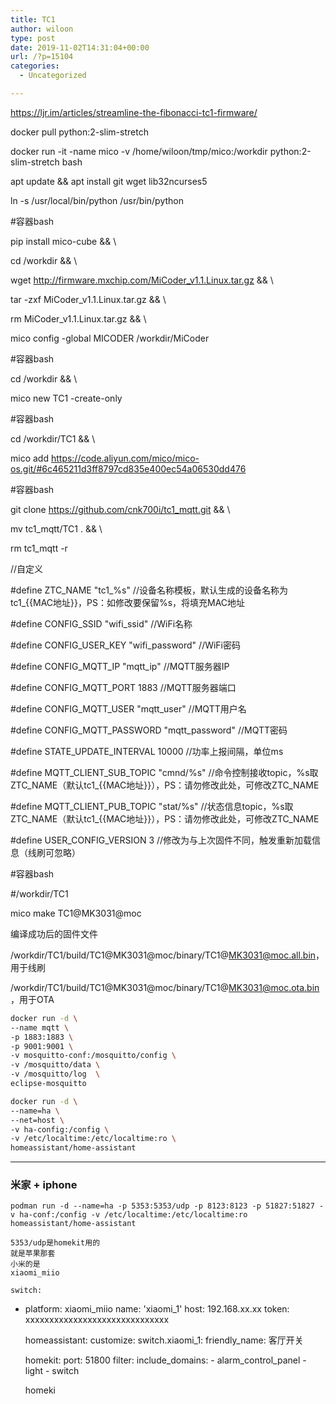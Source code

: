 ```yaml
---
title: TC1
author: wiloon
type: post
date: 2019-11-02T14:31:04+00:00
url: /?p=15104
categories:
  - Uncategorized

---
```

https://ljr.im/articles/streamline-the-fibonacci-tc1-firmware/

docker pull python:2-slim-stretch

docker run -it -name mico -v /home/wiloon/tmp/mico:/workdir python:2-slim-stretch bash

apt update && apt install git wget lib32ncurses5

ln -s /usr/local/bin/python /usr/bin/python

#容器bash
  
pip install mico-cube && \
  
cd /workdir && \
  
wget http://firmware.mxchip.com/MiCoder_v1.1.Linux.tar.gz && \
  
tar -zxf MiCoder_v1.1.Linux.tar.gz && \
  
rm MiCoder_v1.1.Linux.tar.gz && \
  
mico config -global MICODER /workdir/MiCoder

#容器bash
  
cd /workdir && \
  
mico new TC1 -create-only

#容器bash
  
cd /workdir/TC1 && \
  
mico add https://code.aliyun.com/mico/mico-os.git/#6c465211d3ff8797cd835e400ec54a06530dd476

#容器bash
  
git clone https://github.com/cnk700i/tc1_mqtt.git && \
  
mv tc1_mqtt/TC1 . && \
  
rm tc1_mqtt -r

//自定义
  
#define ZTC\_NAME "tc1\_%s" //设备名称模板，默认生成的设备名称为tc1_{{MAC地址}}，PS：如修改要保留%s，将填充MAC地址
  
#define CONFIG\_SSID "wifi\_ssid" //WiFi名称
  
#define CONFIG\_USER\_KEY "wifi_password" //WiFi密码
  
#define CONFIG\_MQTT\_IP "mqtt_ip" //MQTT服务器IP
  
#define CONFIG\_MQTT\_PORT 1883 //MQTT服务器端口
  
#define CONFIG\_MQTT\_USER "mqtt_user" //MQTT用户名
  
#define CONFIG\_MQTT\_PASSWORD "mqtt_password" //MQTT密码
  
#define STATE\_UPDATE\_INTERVAL 10000 //功率上报间隔，单位ms
  
#define MQTT\_CLIENT\_SUB\_TOPIC "cmnd/%s" //命令控制接收topic，%s取ZTC\_NAME（默认tc1\_{{MAC地址}}），PS：请勿修改此处，可修改ZTC\_NAME
  
#define MQTT\_CLIENT\_PUB\_TOPIC "stat/%s" //状态信息topic，%s取ZTC\_NAME（默认tc1\_{{MAC地址}}），PS：请勿修改此处，可修改ZTC\_NAME
  
#define USER\_CONFIG\_VERSION 3 //修改为与上次固件不同，触发重新加载信息（线刷可忽略）

#容器bash
  
#/workdir/TC1
  
mico make TC1@MK3031@moc

编译成功后的固件文件
  
/workdir/TC1/build/TC1@MK3031@moc/binary/TC1@MK3031@moc.all.bin，用于线刷
  
/workdir/TC1/build/TC1@MK3031@moc/binary/TC1@MK3031@moc.ota.bin，用于OTA

```bash
docker run -d \
--name mqtt \
-p 1883:1883 \
-p 9001:9001 \
-v mosquitto-conf:/mosquitto/config \
-v /mosquitto/data \
-v /mosquitto/log  \
eclipse-mosquitto
```

```bash
docker run -d \
--name=ha \
--net=host \
-v ha-config:/config \
-v /etc/localtime:/etc/localtime:ro \
homeassistant/home-assistant
```

---

### 米家 + iphone
    podman run -d --name=ha -p 5353:5353/udp -p 8123:8123 -p 51827:51827 -v ha-conf:/config -v /etc/localtime:/etc/localtime:ro homeassistant/home-assistant

    5353/udp是homekit用的
    就是苹果那套
    小米的是
    xiaomi_miio

    switch:
  - platform: xiaomi_miio
    name: 'xiaomi_1'
    host: 192.168.xx.xx
    token: xxxxxxxxxxxxxxxxxxxxxxxxxxxxxx
    
    homeassistant:
      customize:
        switch.xiaomi_1:
          friendly_name: 客厅开关
    
    homekit:
    port: 51800
    filter:
        include_domains:
            - alarm_control_panel
            - light
            - switch



    homeki 
    




